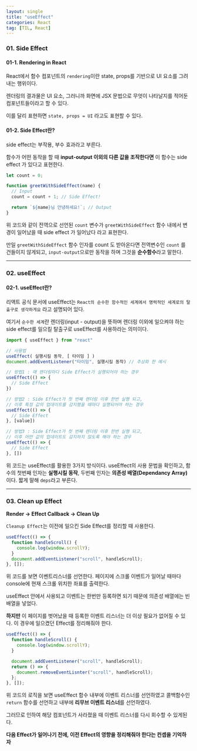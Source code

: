 ```yaml
---
layout: single
title: "useEffect"
categories: React
tag: [TIL, React]
---
```


### 01. Side Effect

#### 01-1. Rendering in React

React에서 함수 컴포넌트의 `rendering`이란 state, props를 기반으로 UI 요소를 그려내는 행위이다.

렌더링의 결과물은 UI 요소, 그러니까 화면에 JSX 문법으로 무엇이 나타날지를 적어둔 컴포넌트들이라고 할 수 있다.

이를 달리 표현하면 `state, props = UI` 라고도 표현할 수 있다.

#### 01-2. Side Effect란?

side effect는 부작용, 부수 효과라고 부른다.

함수가 어떤 동작을 할 때 **input-output 이외의 다른 값을 조작한다면** 이 함수는 side effect 가 있다고 표현한다.

```js
let count = 0;

function greetWithSideEffect(name) {
  // Input
  count = count + 1; // Side Effect!

  return `${name}님 안녕하세요!`; // Output
}
```

위 코드와 같이 전역으로 선언된 `count` 변수가 `greetWithSideEffect` 함수 내에서 변경이 일어났을 때 side effect 가 일어났다 라고 표현한다.

만일 `greetWithSideEffect` 함수 인자를 count 도 받아온다면 전역변수인 `count` 를 건들이지 않게되고, `input-output`으로만 동작을 하며 그것을 **순수함수**라고 말한다.

---

### 02. useEffect

#### 02-1. useEffect란?

리액트 공식 문서에 useEffect는 `React의 순수한 함수적인 세계에서 명력적인 세계로의 탈출구로 생각하게요` 라고 설명되어 있다.

여기서 `순수한 세계`란 렌더링(input - output)을 뜻하며 렌더링 이외에 일으켜야 하는 side effect를 일으킬 탈출구로 useEffect를 사용하라는 의미이다.

```jsx
import { useEffect } from "react"

// 사용법
useEffect( 실행시킬 동작, [ 타이밍 ] )
document.addEventListener("타이밍", 실행시킬 동작) // 추상화 한 예시

// 방법1 : 매 렌더링마다 Side Effect가 실행되어야 하는 경우
useEffect(() => {
  // Side Effect
})

// 방법2 : Side Effect가 첫 번째 렌더링 이후 한번 실행 되고,
// 이후 특정 값의 업데이트를 감지했을 때마다 실행되어야 하는 경우
useEffect(() => {
  // Side Effect
}, [value])

// 방법3 : Side Effect가 첫 번째 렌더링 이후 한번 실행 되고,
// 이후 어떤 값의 업데이트도 감지하지 않도록 해야 하는 경우
useEffect(() => {
  // Side Effect
}, [])
```

위 코드는 useEffect를 활용한 3가지 방식이다. useEffect의 사용 문법을 확인하고, 함수의 첫번째 인자는 **실행시킬 동작**, 두번째 인자는 **의존성 배열(Dependancy Array)** 이다. 짧게 말해 `deps`라고 부른다.

---

### 03. Clean up Effect

**Render -> Effect Callback -> Clean Up**

`Cleanup Effect`는 이전에 일으킨 Side Effect를 정리할 때 사용한다.

```js
useEffect(() => {
  function handleScroll() {
    console.log(window.scrollY);
  }
  document.addEventListener("scroll", handleScroll);
}, []);
```

위 코드를 보면 이벤트리스너를 선언한다. 페이지에 스크롤 이벤트가 일어날 때마다 console에 현재 스크롤 위치한 좌표를 출력한다.

useEffect 안에서 사용되고 이벤트는 한번만 등록하면 되기 때문에 의존성 배열에는 빈 배열을 넣었다.

**하지만** 이 페이지를 벗어났을 때 등록한 이벤트 리스너는 더 이상 필요가 없어질 수 있다. 이 경우에 일으켰던 Effect를 정리해줘야 한다.

```js
useEffect(() => {
  function handleScroll() {
    console.log(window.scrollY);
  }

  document.addEventListener("scroll", handleScroll);
  return () => {
    document.removeEventLisnter("scroll", handleScroll);
  };
}, []);
```

위 코드의 로직을 보면 useEffect 함수 내부에 이벤트 리스너를 선언하였고 콜백함수인 `return` 함수를 선언하고 내부에 **리무브 이벤트 리스너**를 선언하였다.

그러므로 인하여 해당 컴포넌트가 사라졌을 때 이벤트 리스너를 다시 회수할 수 있게된다.

**다음 Effect가 일어나기 전에, 이전 Effect의 영향을 정리해줘야 한다는 컨셉을 기억하자**
